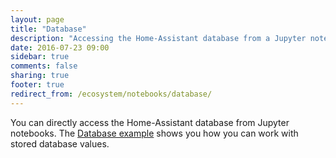 ```yaml
---
layout: page
title: "Database"
description: "Accessing the Home-Assistant database from a Jupyter notebook."
date: 2016-07-23 09:00
sidebar: true
comments: false
sharing: true
footer: true
redirect_from: /ecosystem/notebooks/database/
---
```


You can directly access the Home-Assistant database from Jupyter notebooks. The [Database example](https://github.com/home-assistant/home-assistant-notebooks/blob/master/other/database-examples.ipynb) shows you how you can work with stored database values.

